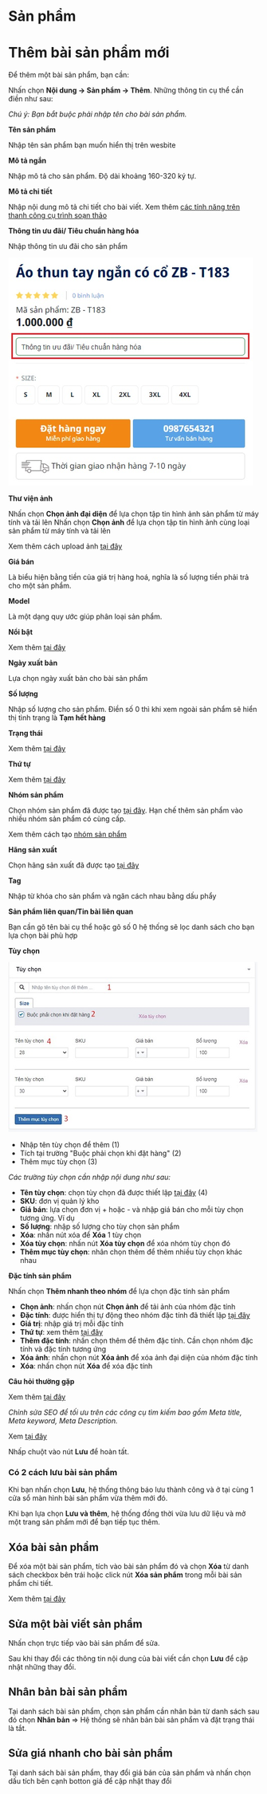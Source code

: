 # Sản phẩm
 
# Thêm bài sản phẩm mới

Để thêm một bài sản phẩm, bạn cần:

Nhấn chọn **Nội dung -> Sản phẩm -> Thêm**. Những thông tin cụ thể cần điền như sau:

_Chú ý: Bạn bắt buộc phải nhập tên cho bài sản phẩm._

**Tên sản phẩm**

Nhập tên sản phẩm bạn muốn hiển thị trên wesbite

**Mô tả ngắn**

Nhập mô tả cho sản phẩm. Độ dài khoảng 160-320 ký tự.

**Mô tả chi tiết**

Nhập nội dung mô tả chi tiết cho bài viết. Xem thêm [các tính năng trên thanh công cụ trình soạn thảo](https://pisale.osd.vn/docs/common/tinymce)

**Thông tin ưu đãi/ Tiêu chuẩn hàng hóa**

Nhập thông tin ưu đãi cho sản phẩm

![Thông tin ưu đãi/ Tiêu chuẩn hàng hóa](img/san-pham.jpg)

**Thư viện ảnh**

Nhấn chọn **Chọn ảnh đại diện** để lựa chọn tập tin hình ảnh sản phẩm từ máy tính và tải lên
Nhấn chọn **Chọn ảnh** để lựa chọn tập tin hình ảnh cùng loại sản phẩm từ máy tính và tải lên

Xem thêm cách upload ảnh [tại đây](https://pisale.osd.vn/docs/common/finder)

**Giá bán**

Là biểu hiện bằng tiền của giá trị hàng hoá, nghĩa là số lượng tiền phải trả cho một sản phẩm.

**Model**

Là một dạng quy ước giúp phân loại sản phẩm.

**Nổi bật**

Xem thêm [tại đây](https://pisale.osd.vn/docs/common/logic#m%E1%BB%A5c-n%E1%BB%95i-b%E1%BA%ADt)

**Ngày xuất bản**

Lựa chọn ngày xuất bản cho bài sản phẩm

**Số lượng**

Nhập số lượng cho sản phẩm. Điền số 0 thì khi xem ngoài sản phẩm sẽ hiển thị tình trạng là **Tạm hết hàng**

**Trạng thái**

Xem thêm [tại đây](https://pisale.osd.vn/docs/common/logic#tr%E1%BA%A1ng-th%C3%A1i)

**Thứ tự**

Xem thêm [tại đây](https://pisale.osd.vn/docs/common/logic#th%E1%BB%A9-t%E1%BB%B1-s%E1%BA%AFp-x%E1%BA%BFp-l%C3%A0-s%E1%BB%91-ch%E1%BB%89-%C4%91%E1%BB%8Bnh)

**Nhóm sản phẩm**

Chọn nhóm sản phẩm đã được tạo [tại đây](https://pisale.osd.vn/docs/catalog/category). Hạn chế thêm sản phẩm vào nhiều nhóm sản phẩm có cùng cấp.

Xem thêm cách tạo [nhóm sản phẩm](https://pisale.osd.vn/docs/catalog/category)

**Hãng sản xuất**

Chọn hãng sản xuất đã được tạo [tại đây](https://pisale.osd.vn/docs/catalog/manufacturer)

**Tag**

Nhập từ khóa cho sản phẩm và ngăn cách nhau bằng dấu phẩy

**Sản phẩm liên quan/Tin bài liên quan**

Bạn cần gõ tên bài cụ thể hoặc gõ số 0 hệ thống sẽ lọc danh sách cho bạn lựa chọn bài phù hợp

**Tùy chọn**

![tuy-chon.jpg](img/tuy-chon.jpg)

- Nhập tên tùy chọn để thêm (1)
- Tích tại trường "Buộc phải chọn khi đặt hàng" (2)
- Thêm mục tùy chọn (3)

_Các trường tùy chọn cần nhập nội dung như sau:_

- **Tên tùy chọn**: chọn tùy chọn đã được thiết lập [tại đây](https://pisale.osd.vn/docs/catalog/option) (4)
- **SKU**: đơn vị quản lý kho
- **Giá bán**: lựa chọn đơn vị + hoặc - và nhập giá bán cho mỗi tùy chọn tương ứng. Ví dụ
- **Số lượng**: nhập số lượng cho tùy chọn sản phẩm
- **Xóa**: nhấn nút xóa để **Xóa** 1 tùy chọn
- **Xóa tùy chọn**: nhấn nút **Xóa tùy chọn** để xóa nhóm tùy chọn đó
- **Thêm mục tùy chọn**: nhân chọn thêm để thêm nhiều tùy chọn khác nhau

**Đặc tính sản phẩm**

Nhấn chọn **Thêm nhanh theo nhóm** để lựa chọn đặc tính sản phẩm
- **Chọn ảnh**: nhấn chọn nút **Chọn ảnh** để tải ảnh của nhóm đặc tính
- **Đặc tính**: được hiển thị tự động theo nhóm đặc tính đã thiết lập [tại đây](https://pisale.osd.vn/docs/catalog/attribute)
- **Giá trị**: nhập giá trị mỗi đặc tính
- **Thứ tự**: xem thêm [tại đây](https://pisale.osd.vn/docs/common/logic/#th%E1%BB%A9-t%E1%BB%B1-s%E1%BA%AFp-x%E1%BA%BFp-l%C3%A0-s%E1%BB%91-ch%E1%BB%89-%C4%91%E1%BB%8Bnh)
- **Thêm đặc tính**: nhấn chọn thêm để thêm đặc tính. Cần chọn nhóm đặc tính và đặc tính tương ứng
- **Xóa ảnh**: nhấn chọn nút **Xóa ảnh** để xóa ảnh đại diện của nhóm đặc tính
- **Xóa**: nhấn chọn nút **Xóa** để xóa đặc tính

**Câu hỏi thường gặp**

Xem thêm [tại đây](https://pisale.osd.vn/docs/common/faqs)

_Chỉnh sửa SEO để tối ưu trên các công cụ tìm kiếm bao gồm Meta title, Meta keyword, Meta Description._

Xem [tại đây](https://pisale.osd.vn/docs/seo/serp)

Nhấp chuột vào nút **Lưu** để hoàn tất.

### Có 2 cách lưu bài sản phẩm

Khi bạn nhấn chọn **Lưu**, hệ thống thông báo lưu thành công và ở tại cùng 1 cửa sổ màn hình bài sản phẩm vừa thêm mới đó.

Khi bạn lựa chọn **Lưu và thêm**, hệ thống đồng thời vừa lưu dữ liệu và mở một trang sản phẩm mới để bạn tiếp tục thêm.

## Xóa bài sản phẩm

Để xóa một bài sản phẩm, tích vào bài sản phẩm đó và chọn **Xóa** từ danh sách checkbox bên trái hoặc click nút **Xóa sản phẩm** trong mỗi bài sản phẩm chi tiết.

Xem thêm [tại đây](https://pisale.osd.vn/docs/common/logic#x%C3%B3a-c%C3%A1c-m%E1%BB%A5c-c%C3%A1c-th%C3%A0nh-ph%E1%BA%A7n-th%C3%B4ng-tin)

## Sửa một bài viết sản phẩm

Nhấn chọn trực tiếp vào bài sản phẩm để sửa.

Sau khi thay đổi các thông tin nội dung của bài viết cần chọn **Lưu** để cập nhật những thay đổi.

## Nhân bản bài sản phẩm

Tại danh sách bài sản phẩm, chọn sản phẩm cần nhân bản từ danh sách sau đó chọn **Nhân bản** => Hệ thống sẽ nhân bản bài sản phẩm và đặt trạng thái là tắt.

## Sửa giá nhanh cho bài sản phẩm

Tại danh sách bài sản phẩm, thay đổi giá bán của sản phẩm và nhấn chọn dấu tích bên cạnh botton giá để cập nhật thay đổi
